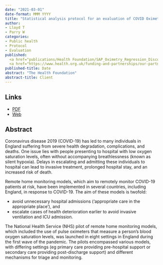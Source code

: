 ```yaml
---
date: "2021-03-01"
date-format: MMM YYYY
title: "Statistical analysis protocol for an evaluation of COVID Oximetry @home using a Regression Discontinuity Design"
author:
- Lloyd T
- Parry W
categories:
- Public health
- Protocol
- Evaluation
published:
  <a href="publications/Health Foundation/SAP_Oximetry_Regression_Discontinuity_Design.pdf" target="_blank">PDF</a></br>
  <a href="https://www.health.org.uk/funding-and-partnerships/our-partnerships/improvement-analytics-unit/iau-statistical-analytical-protocols" target="_blank">Web</a>
published-title: Date
abstract: "The Health Foundation"
abstract-title: Client
---
```


## Links

* <a href="publications/Health Foundation/SAP_Oximetry_Regression_Discontinuity_Design.pdf" target="_blank">PDF</a></br>
* <a href="https://www.health.org.uk/funding-and-partnerships/our-partnerships/improvement-analytics-unit/iau-statistical-analytical-protocols" target="_blank">Web</a>


## Abstract

Coronavirus disease 2019 (COVID-19) has led to many individuals in England suffering from severe health degradation, complications, and deaths. One issue lies with people presenting to hospital with low oxygen saturation levels, often without accompanying breathlessness (known as silent hypoxia). Delays in escalating and admitting these individuals to hospital can lead to invasive treatment, prolonged hospital stay, and an increased risk of death.

Remote home monitoring models, which aim to remotely monitor COVID-19 patients at risk, have been implemented in several countries, including England, in response to COVID-19. The aim of these models is twofold:

* avoid unnecessary hospital admissions (‘appropriate care in the appropriate place’), and
* escalate cases of health deterioration earlier to avoid invasive ventilation and ICU admission.

The National Health Service (NHS) pilot of remote home monitoring models, which included the use of pulse oximeters that measure a person’s blood oxygen saturation levels, was launched in eight settings in England during the first wave of the pandemic. The pilots encompassed various models, with differing settings (eg primary care providing pre-hospital support or secondary care providing post-discharge support) and different mechanisms for triage and monitoring.